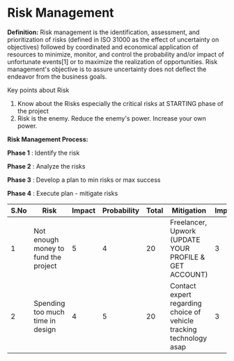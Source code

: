 # Risk Management

**Definition:** Risk management is the identification, assessment, and prioritization of risks (defined in ISO 31000 as the effect of uncertainty on objectives) followed by coordinated and economical application of resources to minimize, monitor, and control the probability and/or impact of unfortunate events[1] or to maximize the realization of opportunities. Risk management&#39;s objective is to assure uncertainty does not deflect the endeavor from the business goals.

Key points about Risk

1. Know about the Risks especially the critical risks at STARTING phase of the project
2. Risk is the enemy. Reduce the enemy&#39;s power. Increase your own power.

**Risk Management Process:**

**Phase 1** : Identify the risk

**Phase 2** : Analyze the risks

**Phase 3** : Develop a plan to min risks or max success

**Phase 4** : Execute plan - mitigate risks

| S.No | Risk | Impact | Probability | Total | Mitigation | **Impact** | **Probability** | **Total** |
| --- | --- | --- | --- | --- | --- | --- | --- | --- |
| 1 | Not enough money to fund the project  | 5  | 4  | 20  | Freelancer, Upwork (UPDATE YOUR PROFILE & GET ACCOUNT) | 3  | 3  | 9  |
| 2 | Spending too much time in design  | 4  | 5  | 20  | Contact expert regarding choice of vehicle tracking technology asap  | 3  | 3  | 9  |

